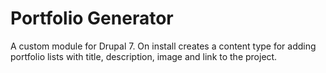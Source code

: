 # Portfolio Generator

A custom module for Drupal 7. On install creates a content type for adding portfolio lists with title, description, image and link to the project.
